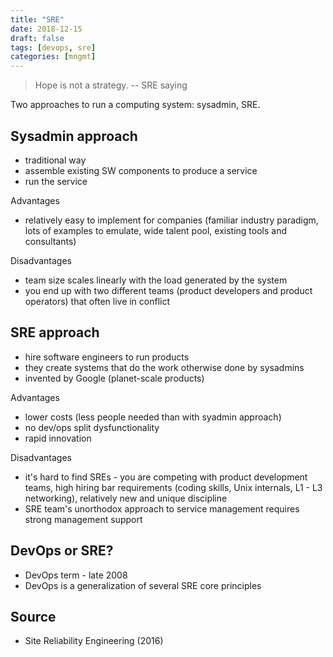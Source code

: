 ```yaml
---
title: "SRE"
date: 2018-12-15
draft: false
tags: [devops, sre]
categories: [mngmt]
---
```


> Hope is not a strategy. -- SRE saying

Two approaches to run a computing system: sysadmin, SRE.

## Sysadmin approach

* traditional way
* assemble existing SW components to produce a service
* run the service

Advantages

* relatively easy to implement for companies (familiar industry paradigm, lots
  of examples to emulate, wide talent pool, existing tools and consultants)

Disadvantages

* team size scales linearly with the load generated by the system
* you end up with two different teams (product developers and product
  operators) that often live in conflict

## SRE approach

* hire software engineers to run products
* they create systems that do the work otherwise done by sysadmins
* invented by Google (planet-scale products)

Advantages

* lower costs (less people needed than with syadmin approach)
* no dev/ops split dysfunctionality
* rapid innovation

Disadvantages

* it's hard to find SREs - you are competing with product development teams,
  high hiring bar requirements (coding skills, Unix internals, L1 - L3
  networking), relatively new and unique discipline
* SRE team's unorthodox approach to service management requires strong
  management support

## DevOps or SRE?

* DevOps term - late 2008
* DevOps is a generalization of several SRE core principles

## Source

* Site Reliability Engineering (2016)
